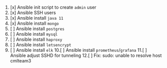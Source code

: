 1. [x] Ansible init script to create `admin` user
2. [x] Ansible SSH users
3. [x] Ansible install `java 11`
4. [x] Ansible install `mongo`
5. [ ] Ansible install `postgres`
6. [ ] Ansible install `mysql`
7. [ ] Ansible install `haproxy`
8. [ ] Ansible install `letsencrypt`
9. [ ] Ansible install `elk`
10.[ ] Ansible install `prometheus`/`grafana`
11.[ ] Ansible adjust SSHD for tunneling
12.[ ] Fix: sudo: unable to resolve host cmlteam3 
